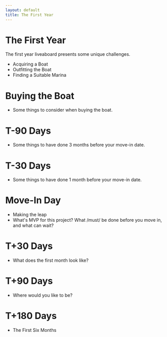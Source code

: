 ```yaml
---
layout: default
title: The First Year
---
```


# The First Year

The first year liveaboard presents some unique challenges.

-    Acquiring a Boat
-    Outfitting the Boat
-    Finding a Suitable Marina

# Buying the Boat
-    Some things to consider when buying the boat.

# T-90 Days
-    Some things to have done 3 months before your move-in date.

# T-30 Days
-    Some things to have done 1 month before your move-in date.

# Move-In Day
-    Making the leap
-    What's MVP for this project? What /must/ be done before you move in, and what can wait?

# T+30 Days
-    What does the first month look like?

# T+90 Days
-    Where would you like to be?

# T+180 Days
-    The First Six Months

